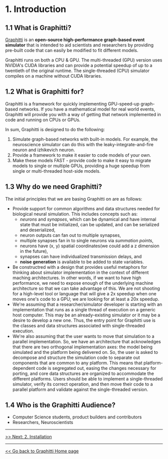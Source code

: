 # 1. Introduction

## 1.1 What is Graphitti?

[Graphitti](https://github.com/UWB-Biocomputing/Graphitti) <!-- to change link  --> is an **open-source high-performance graph-based event simulator** that is intended to aid scientists and researchers by providing pre-built code that can easily be modified to fit different models. 

Graphitti runs on both a CPU & GPU. The multi-threaded (GPU) version uses NVIDIA's CUDA libraries and can provide a potential speedup of up to a twentieth of the original runtime. The single-threaded (CPU) simulator compiles on a machine without CUDA libraries. 
 
## 1.2 What is Graphitti for?

Graphitti is a framework for quickly implementing GPU-speed-up graph-based networks. If you have a mathematical model for real world events, Graphitti will provide you with a way of getting that network implemented in code and running on CPUs or GPUs.

In sum, Graphitti is designed to do the following:

1. Simulate graph-based networks with built-in models. For example, the neuroscience simulator can do this with the leaky-integrate-and-fire neuron and izhikevich neuron.
2. Provide a framework to make it easier to code models of your own.
3. Make these models FAST - provide code to make it easy to migrate models to single or multiple GPUs, providing a huge speedup from single or multi-threaded host-side models.

## 1.3 Why do we need Graphitti?

The initial principles that we are basing Graphitti on are as follows:

- Provide support for common algorithms and data structures needed for biological neural simulation. This includes concepts such as:
  - *neurons* and *synapses*, which can be dynamical and have internal state that must be initialized, can be updated, and can be serialized and deserialized,
  - neuron outputs can fan out to multiple synapses,
  - multiple synapses fan in to single neurons via&nbsp;*summation points*,
  - neurons have (x, y) spatial coordinates(we could add a z dimension in the future), 
  - synapses can have individualized transmission delays, and
  - **noise generation**&nbsp;is available to be added to state variables.
- Be constructred with a design that provides useful metaphors for thinking about simulator implementation in the context of different maching architectures. In other words, if we want to have high performance, we need to expose enough of the underlying machine architecture so that we can take advantage of this. We are not shooting for a high-level tool or language that will give a 2x speedup when one moves one's code to a GPU; we are looking for at least a 20x speedup.
- We're assuming that a researcher/simulator developer is starting with an implementation that runs as a single thread of execution on a generic host computer. This may be an already-existing simulator or it may be a desire to develop a new one. Thus, the entry point for Graphitti use is the classes and data structures associated with single-threaded execution.
- We're also assuming that the user wants to move that simulation to a parallel implementation. So, we have an architecture that acknowledges that there are two orthogonal implementation axes: the model being simulated and the platform being delivered on. So, the user is asked to decompose and structure the simulation code to separate out components that are common to any platform. This means that platform-dependent code is segregated out, easing the changes necessary for porting, and core data structures are organized to accommodate the different platforms. Users should be able to implement a single-threaded simulator, verify its correct operation, and then move their code to a parallel platform and validate against the single-threaded version. 

## 1.4 Who is the Graphitti Audience?
- Computer Science students, product builders and contributors 
- Researchers, Neuroscientists

-------------
[>> Next: 2. Installation](02_installation.md)

-------------
[<< Go back to Graphitti Home page](http://uwb-biocomputing.github.io/Graphitti/)